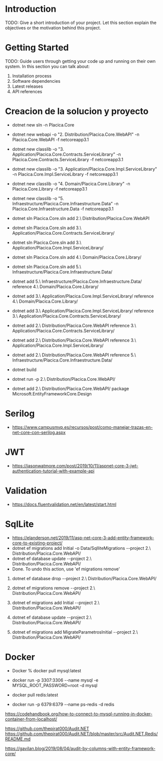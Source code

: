 # Introduction 
TODO: Give a short introduction of your project. Let this section explain the objectives or the motivation behind this project. 

# Getting Started
TODO: Guide users through getting your code up and running on their own system. In this section you can talk about:
1.	Installation process
2.	Software dependencies
3.	Latest releases
4.	API references

# Creacion de la solucion y proyecto

* dotnet new sln -n Placica.Core
* dotnet new webapi -o "2. Distribution/Placica.Core.WebAPI" -n Placica.Core.WebAPI -f netcoreapp3.1
* dotnet new classlib -o "3. Application/Placica.Core.Contracts.ServiceLibrary" -n Placica.Core.Contracts.ServiceLibrary -f netcoreapp3.1
* dotnet new classlib -o "3. Application/Placica.Core.Impl.ServiceLibrary" -n Placica.Core.Impl.ServiceLibrary -f netcoreapp3.1
* dotnet new classlib -o "4. Domain/Placica.Core.Library" -n Placica.Core.Library -f netcoreapp3.1
* dotnet new classlib -o "5. Infraestructure/Placica.Core.Infraestructure.Data" -n Placica.Core.Infraestructure.Data -f netcoreapp3.1

* dotnet sln Placica.Core.sln add 2.\ Distribution/Placica.Core.WebAPI
* dotnet sln Placica.Core.sln add 3.\ Application/Placica.Core.Contracts.ServiceLibrary/
* dotnet sln Placica.Core.sln add 3.\ Application/Placica.Core.Impl.ServiceLibrary/
* dotnet sln Placica.Core.sln add 4.\ Domain/Placica.Core.Library/
* dotnet sln Placica.Core.sln add 5.\ Infraestructure/Placica.Core.Infraestructure.Data/

* dotnet add 5.\ Infraestructure/Placica.Core.Infraestructure.Data/ reference 4.\ Domain/Placica.Core.Library/
* dotnet add 3.\ Application/Placica.Core.Impl.ServiceLibrary/ reference 4.\ Domain/Placica.Core.Library/
* dotnet add 3.\ Application/Placica.Core.Impl.ServiceLibrary/ reference 3.\ Application/Placica.Core.Contracts.ServiceLibrary/
* dotnet add 2.\ Distribution/Placica.Core.WebAPI reference 3.\ Application/Placica.Core.Contracts.ServiceLibrary/
* dotnet add 2.\ Distribution/Placica.Core.WebAPI reference 3.\ Application/Placica.Core.Impl.ServiceLibrary/
* dotnet add 2.\ Distribution/Placica.Core.WebAPI reference 5.\ Infraestructure/Placica.Core.Infraestructure.Data/
 
* dotnet build
* dotnet run -p 2.\ Distribution/Placica.Core.WebAPI/

* dotnet add 2.\ Distribution/Placica.Core.WebAPI/ package Microsoft.EntityFrameworkCore.Design

# Serilog
* https://www.campusmvp.es/recursos/post/como-manejar-trazas-en-net-core-con-serilog.aspx

# JWT
* https://jasonwatmore.com/post/2019/10/11/aspnet-core-3-jwt-authentication-tutorial-with-example-api

# Validation
* https://docs.fluentvalidation.net/en/latest/start.html

# SqlLite 
* https://elanderson.net/2019/11/asp-net-core-3-add-entity-framework-core-to-existing-project/
* dotnet ef migrations add Initial -o Data/SqlliteMigrations --project 2.\ Distribution/Placica.Core.WebAPI/
* dotnet ef database update --project 2.\ Distribution/Placica.Core.WebAPI/
* Done. To undo this action, use 'ef migrations remove'

1) dotnet ef database drop --project 2.\ Distribution/Placica.Core.WebAPI/
2) dotnet ef migrations remove --project 2.\ Distribution/Placica.Core.WebAPI/
3) dotnet ef migrations add Initial --project 2.\ Distribution/Placica.Core.WebAPI/
4) dotnet ef database update --project 2.\ Distribution/Placica.Core.WebAPI/

5) dotnet ef migrations add MigrateParametrosInitial  --project 2.\ Distribution/Placica.Core.WebAPI/

# Docker
* Docker % docker pull mysql:latest
* docker run -p 3307:3306 --name mysql -e MYSQL_ROOT_PASSWORD=root -d mysql 

* docker pull redis:latest
* docker run -p 6379:6379 --name ps-redis -d redis

https://codehandbook.org/how-to-connect-to-mysql-running-in-docker-container-from-localhost/

https://github.com/thepirat000/Audit.NET
https://github.com/thepirat000/Audit.NET/blob/master/src/Audit.NET.Redis/README.md

https://gavilan.blog/2019/08/04/audit-by-columns-with-entity-framework-core/